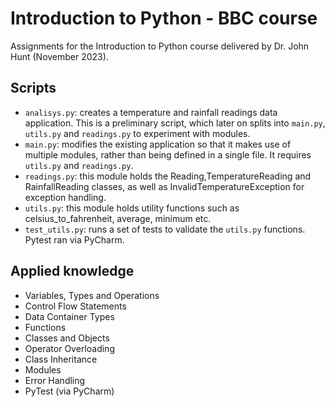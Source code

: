 # Introduction to Python - BBC course

Assignments for the Introduction to Python course delivered by Dr. John Hunt (November 2023).

## Scripts

* `analisys.py`: creates a temperature and rainfall readings data application. This is a preliminary script, which later on splits into `main.py`, `utils.py` and `readings.py` to experiment with modules.
* `main.py`: modifies the existing application so that it makes use of multiple modules, rather than being defined in a single file. It requires `utils.py` and `readings.py`.
* `readings.py`: this module holds the Reading,TemperatureReading and RainfallReading classes, as well as InvalidTemperatureException for exception handling.
* `utils.py`: this module holds utility functions such as celsius_to_fahrenheit, average, minimum etc.
* `test_utils.py`: runs a set of tests to validate the `utils.py` functions. Pytest ran via PyCharm.


## Applied knowledge

* Variables, Types and Operations
* Control Flow Statements
* Data Container Types
* Functions
* Classes and Objects
* Operator Overloading
* Class Inheritance
* Modules
* Error Handling
* PyTest (via PyCharm)
